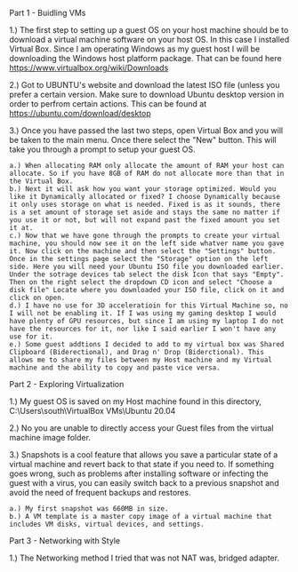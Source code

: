 Part 1 - Buidling VMs

1.) The first step to setting up a guest OS on your host machine should be to download a virtual machine software on your host OS. In this case I installed Virtual Box. Since I am operating Windows as my guest host I will be downloading the Windows host platform package. That can be found here https://www.virtualbox.org/wiki/Downloads  

2.) Got to UBUNTU's website and download the latest ISO file (unless you prefer a certain version. Make sure to download Ubuntu desktop version in order to perfrom certain actions. This can be found at https://ubuntu.com/download/desktop

3.) Once you have passed the last two steps, open Virtual Box and you will be taken to the main menu. Once there select the "New" button. This will take you through a prompt to setup your guest OS. 
	
	a.) When allocating RAM only allocate the amount of RAM your host can allocate. So if you have 8GB of RAM do not allocate more than that in the Virtual Box. 
	b.) Next it will ask how you want your storage optimized. Would you like it Dynamically allocated or fixed? I choose Dynamically because it only uses storage on what is needed. Fixed is as it sounds, there is a set amount of storage set aside and stays the same no matter if you use it or not, but will not expand past the fixed amount you set it at.
	c.) Now that we have gone through the prompts to create your virtual machine, you should now see it on the left side whatver name you gave it. Now click on the machine and then select the "Settings" button. Once in the settings page select the "Storage" option on the left side. Here you will need your Ubuntu ISO file you downloaded earlier. Under the sotrage devices tab select the disk Icon that says "Empty". Then on the right select the dropdown CD icon and select "Choose a disk file" Locate where you downloaded your ISO file, click on it and click on open. 
	d.) I have no use for 3D acceleratioin for this Virtual Machine so, no I will not be enabling it. If I was using my gaming desktop I would have plenty of GPU resources, but since I am using my laptop I do not have the resources for it, nor like I said earlier I won't have any use for it. 
	e.) Some guest addtions I decided to add to my virtual box was Shared Clipboard (Biderectional), and Drag n' Drop (Biderctional). This allows me to share my files between my Host machine and my Virtual machine and the ability to copy and paste vice versa. 

Part 2 - Exploring Virtualization 

1.) My guest OS is saved on my Host machine found in this directory, C:\Users\south\VirtualBox VMs\Ubuntu 20.04

2.) No you are unable to directly access your Guest files from the virtual machine image folder. 

3.) Snapshots is a cool feature that allows you save a particular state of a virtual machine and revert back to that state if you need to. If something goes wrong, such as problems after installing software or infecting the guest with a virus, you can easily switch back to a previous snapshot and avoid the need of frequent backups and restores.
	
	a.) My first snapshot was 660MB in size. 
	b.) A VM template is a master copy image of a virtual machine that includes VM disks, virtual devices, and settings.

 Part 3 - Networking with Style

 1.) The Networking method I tried that was not NAT was, bridged adapter. 